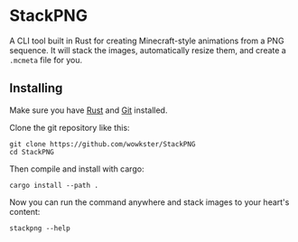 # StackPNG

A CLI tool built in Rust for creating Minecraft-style animations from a PNG sequence. It will stack the images, automatically resize them, and create a `.mcmeta` file for you.

## Installing

Make sure you have [Rust](https://www.rust-lang.org/tools/install) and [Git](https://git-scm.com/book/en/v2/Getting-Started-Installing-Git) installed.

Clone the git repository like this:

```command
git clone https://github.com/wowkster/StackPNG
cd StackPNG
```

Then compile and install with cargo:

```command
cargo install --path .
```

Now you can run the command anywhere and stack images to your heart's content:

```command
stackpng --help
```
